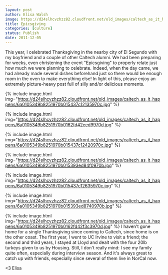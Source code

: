 ```yaml
---
layout: post
author: Elisa Walsh
image: https://d24slhcvzhzz82.cloudfront.net/old_images/caltech_as_it_happens/6a0105349b8251970b015437c12042970c.jpg
title: Epicsgiving 
categories: [culture]
status: Publish
date: 2011-12-05
---
```


This year, I celebrated Thanksgiving in the nearby city of El Segundo with my boyfriend and a couple of other Caltech alumni. We had been preparing for weeks, even christening the event "Epicsgiving" to properly relate just how much we were planning to celebrate. Indeed, when the day came, we had already made several dishes beforehand just so there would be enough room in the oven to make everything else!
In light of this, please enjoy an extremely picture-heavy post full of silly and/or delicious moments. 

{% include image.html img="https://d24slhcvzhzz82.cloudfront.net/old_images/caltech_as_it_happens/6a0105349b8251970b015437c12135970c.jpg" %}

{% include image.html img="https://d24slhcvzhzz82.cloudfront.net/old_images/caltech_as_it_happens/6a0105349b8251970b0162fd42eed9970d.jpg" %}

{% include image.html img="https://d24slhcvzhzz82.cloudfront.net/old_images/caltech_as_it_happens/6a0105349b8251970b015437c12420970c.jpg" %}

{% include image.html img="https://d24slhcvzhzz82.cloudfront.net/old_images/caltech_as_it_happens/6a0105349b8251970b015393ed84f0970b.jpg" %}

{% include image.html img="https://d24slhcvzhzz82.cloudfront.net/old_images/caltech_as_it_happens/6a0105349b8251970b015437c12635970c.jpg" %}

{% include image.html img="https://d24slhcvzhzz82.cloudfront.net/old_images/caltech_as_it_happens/6a0105349b8251970b015393ed8740970b.jpg" %}

{% include image.html img="https://d24slhcvzhzz82.cloudfront.net/old_images/caltech_as_it_happens/6a0105349b8251970b0162fd42f3c3970d.jpg" %}
I haven't gone home for a single Thanksgiving since coming to Caltech, since home is on the other coast. The first year, I went to UC Irvine to visit a friend; the second and third years, I stayed at Lloyd and dealt with the four 20lb turkeys given to us by Housing. Still, I don't really mind: I see my family quite often, especially during interview season. And it's always great to catch up with friends, especially since several of them live in NorCal now.

&lt;3
Elisa

